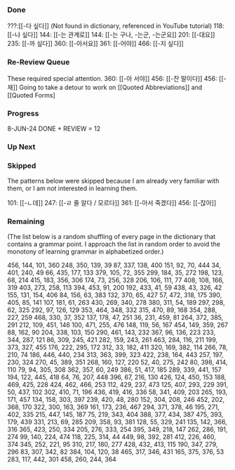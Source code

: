 ### Done
???:[[-다 싶다]] (Not found in dictionary, referenced in YouTube tutorial)
118: [[-나 싶다]]
144: [[-는 관계로]]
144: [[-는 구나, -는군, -는군요]]
201: [[-대요]]
235: [[-까 싶다]]
360: [[-아서요]]
361: [[-어야]]
466: [[-지 싶다]]

### Re-Review Queue
These required special attention.
360: [[-아 서야]]
456: [[-잔 말이다]]
456: [[-재]] Going to take a detour to work on [[Quoted Abbreviations]] and [[Quoted Forms]
### Progress
8-JUN-24 DONE + REVIEW = 12 
### Up Next
### Skipped
The patterns below were skipped because I am already very familiar with them, or I am not interested in learning them.

101: [[-ㄴ데]]
247: [[-ㄹ 줄 알다 / 모르다]]
361: [[-아서 죽겠다]]
456: [[-잖아]]

### Remaining
(The list below is a random shuffling of every page in the dictionary that contains a grammar point. I approach the list in random order to avoid the monotony of learning grammar in alphabetized order.)

456, 144, 101, 360
248, 350, 139, 39
87, 337, 138, 400
151, 92, 70, 444
34, 401, 240, 49
66, 435, 177, 133
379, 105, 72, 355
299, 184, 35, 272
198, 123, 68, 214
415, 183, 356, 306
174, 73, 256, 328
206, 106, 111, 77
408, 108, 166, 319
403, 273, 258, 113
394, 453, 91, 200
192, 433, 41, 59
438, 43, 326, 42
155, 131, 154, 406
84, 156, 63, 383
132, 370, 65, 427
57, 472, 318, 175
390, 405, 85, 141
107, 181, 61, 263
430, 269, 340, 278
380, 311, 54, 189
297, 298, 62, 325
292, 97, 126, 129
353, 464, 348, 332
315, 470, 89, 168
354, 288, 227, 259
468, 330, 37, 352
137, 178, 47, 251
36, 231, 459, 81
264, 372, 385, 291
212, 109, 451, 146
100, 471, 255, 476
148, 119, 56, 167
454, 149, 359, 267
88, 162, 90
204, 338, 103, 150
290, 461, 143, 232
367, 96, 136, 223
233, 344, 287, 121
86, 309, 245, 421
282, 159, 243, 261
463, 284, 116, 211
199, 373, 327, 455
176, 222, 295, 172
312, 33, 182, 411
320, 169, 382, 114
266, 78, 210, 74
186, 446, 440, 234
313, 363, 399, 323
422, 238, 164, 443
257, 197, 230, 324
270, 45, 389, 351
268, 160, 127, 220
52, 40, 275, 242
80, 398, 414, 110
79, 94, 305, 308
362, 357, 60, 249
386, 51, 417, 185
289, 339, 441, 157
194, 122, 445, 418
64, 76, 207, 448
396, 67, 216, 130
426, 124, 450, 153
188, 469, 425, 228
424, 462, 466, 253
112, 429, 237, 473
125, 407, 293, 229
391, 50, 437, 102
302, 410, 71, 196
436, 419, 416, 336
58, 341, 409, 203
265, 193, 171, 457
134, 158, 303, 397
239, 420, 48, 280
152, 304, 208, 246
452, 202, 368, 170
322, 300, 163, 369
161, 173, 236, 467
294, 371, 378, 46
195, 271, 402, 335
215, 447, 145, 187
75, 219, 343, 404
388, 377, 434, 387
475, 393, 179, 439
331, 213, 69, 285
209, 358, 93, 381
128, 55, 329, 241
135, 142, 366, 316
365, 423, 250, 334
205, 276, 333, 254
395, 349, 218, 147
262, 286, 191, 274
99, 140, 224, 474
118, 225, 314, 44
449, 98, 392, 281
412, 226, 460, 374
345, 252, 221, 95
310, 217, 180, 277
428, 432, 413, 115
190, 347, 279, 296
83, 307, 342, 82
384, 104, 120, 38
465, 317, 346, 431
165, 375, 376, 53
283, 117, 442, 301
458, 260, 244, 364